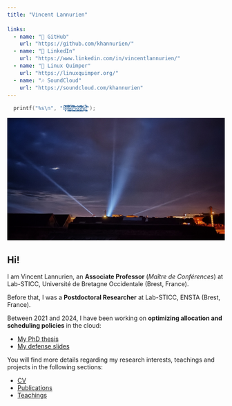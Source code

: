 ```yaml
---
title: "Vincent Lannurien"

links:
  - name: "🐛 GitHub"
    url: "https://github.com/khannurien/"
  - name: "‍💼 LinkedIn"
    url: "https://www.linkedin.com/in/vincentlannurien/"
  - name: "🐧 Linux Quimper"
    url: "https://linuxquimper.org/"
  - name: "🎶 SoundCloud"
    url: "https://soundcloud.com/khannurien"
---
```


```c {.animate-float}
  printf("%s\n", "h̵̫͔̻̙̞̦͒͂̿̇̒͂̾̎̔̈́̉̕͘̕e̸͕͙͂̌͊̿͒̓l̴̨̡̡͕̝̱̗̦̫̲̗̥̹̩͈̝͖̝͖̒̈́͋́͒̃̑̔̐̚͜l̴̨̦̟͎̹͔͓̳̝͍͉̻̩̹̳̙̜͚̝͕͆̉͠o̸̧̩̤̺̰͓̾͛͗̀̇̎͒̋̿̉͑̒̂͘͜ͅ ̶̨̨͔̘̞̙̻̹̦͖̰͔̹̬͉͚̞͖̄͛̈́́͒̂̋̆͘͘̕͜͝w̷̛̳͇̭͓͇̜̪̰̜̹̯̞̃̏͋̉͗͘͝o̷̦̱̭͖̥̫̗͓͇̟̻͉̞̮͇̯̘̙͍͐̏͌͒̀̌͑̿̓̄̔̇̒͛͠r̵͉̝͕̱̝͖̘̘̀̉͂̌̌̏̀̈́̓̀̓̊̅͜l̷̤͔̫̍̉̍d̵̢̨̛̜͖͉̟̺̬͔̰̱͎̪̊̔̄̽͛͗̓̾̎̋̂̚");
```

![Le Monge, as seen from Yves Collet street](./about/images/monge.jpg)

## Hi!

I am Vincent Lannurien, an **Associate Professor** (*Maître de Conférences*) at Lab-STICC, Université de Bretagne Occidentale (Brest, France).

Before that, I was a **Postdoctoral Researcher** at Lab-STICC, ENSTA (Brest, France).

Between 2021 and 2024, I have been working on **optimizing allocation and scheduling policies** in the cloud:

- [My PhD thesis](https://theses.hal.science/tel-04941961)
- [My defense slides](./resources/phd_defense.pdf)

You will find more details regarding my research interests, teachings and projects in the following sections:

- [CV](/about/cv)
- [Publications](/about/publications)
- [Teachings](/about/teachings)

<!-- 
## Latest Tracks

{{< soundcloud id="1924998527" >}}

{{< soundcloud id="1908978053" >}}
-->
